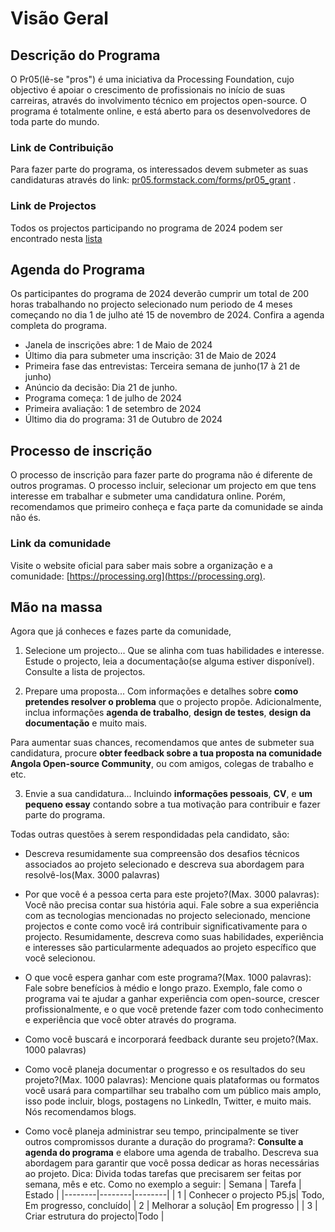 # Visão Geral
## Descrição do Programa
O Pr05(lê-se "pros") é uma iniciativa da Processing Foundation, cujo objectivo é apoiar o crescimento de profissionais no início de suas carreiras, através do involvimento técnico em projectos open-source. O programa é totalmente online, e está aberto para os desenvolvedores de toda parte do mundo.

### Link de Contribuição
Para fazer parte do programa, os interessados devem submeter as suas candidaturas através do link: [pr05.formstack.com/forms/pr05_grant](pr05.formstack.com/forms/pr05_grant) . 

### Link de Projectos
Todos os projectos participando no programa de 2024 podem ser encontrado nesta [lista](https://github.com/processing/pr05-grant/wiki/2024-Project-List-for-%60pr05%60-=-Processing-Foundation-Software-Development-Grant)

## Agenda do Programa
Os participantes do programa de 2024 deverão cumprir um total de 200 horas trabalhando no projecto selecionado num periodo de 4 meses começando no dia 1 de julho até 15 de novembro de 2024. Confira a agenda completa do programa.

- Janela de inscrições abre: 1 de Maio de 2024
- Último dia para submeter uma inscrição: 31 de Maio de 2024
- Primeira fase das entrevistas: Terceira semana de junho(17 à 21 de junho)
- Anúncio da decisão: Dia 21 de junho.
- Programa começa: 1 de julho de 2024
- Primeira avaliação: 1 de setembro de 2024
- Último dia do programa: 31 de Outubro de 2024
## Processo de inscrição
O processo de inscrição para fazer parte do programa não é diferente de outros programas. O processo incluir, selecionar um projecto em que tens interesse em trabalhar e submeter uma candidatura online. Porém, recomendamos que primeiro conheça e faça parte da comunidade se ainda não és. 
### Link da comunidade
Visite o website oficial para saber mais sobre a organização e a comunidade: [https://processing.org](https://processing.org).

## Mão na massa
Agora que já conheces e fazes parte da comunidade,

1. Selecione um projecto...
Que se alinha com tuas habilidades e interesse. Estude o projecto, leia a documentação(se alguma estiver disponível). Consulte a lista de projectos.

2. Prepare uma proposta...
Com informações e detalhes sobre __como pretendes resolver o problema__ que o projecto propõe. Adicionalmente, inclua informações __agenda de trabalho__, __design de testes__, __design da documentação__ e muito mais.

Para aumentar suas chances, recomendamos que antes de submeter sua candidatura, procure __obter feedback sobre a tua proposta na comunidade Angola Open-source Community__, ou com amigos, colegas de trabalho e etc.

3. Envie a sua candidatura...
Incluindo __informações pessoais__, __CV__, e __um pequeno essay__ contando sobre a tua motivação para contribuir e fazer parte do programa.

Todas outras questões à serem respondidadas pela candidato, são:
* Descreva resumidamente sua compreensão dos desafios técnicos associados ao projeto selecionado e descreva sua abordagem para resolvê-los(Max. 3000 palavras)

* Por que você é a pessoa certa para este projeto?(Max. 3000 palavras): Você não precisa contar sua história aqui. Fale sobre a sua experiência com as tecnologias mencionadas no projecto selecionado, mencione projectos e conte como você irá contribuir significativamente para o projecto. Resumidamente, descreva como suas habilidades, experiência e interesses são particularmente adequados ao projeto específico que você selecionou.

* O que você espera ganhar com este programa?(Max. 1000 palavras): Fale sobre benefícios à médio e longo prazo. Exemplo, fale como o programa vai te ajudar a ganhar experiência com open-source, crescer profissionalmente, e o que você pretende fazer com todo conhecimento e experiência que você obter através do programa.

* Como você buscará e incorporará feedback durante seu projeto?(Max. 1000 palavras)

* Como você planeja documentar o progresso e os resultados do seu projeto?(Max. 1000 palavras): Mencione quais plataformas ou formatos você usará para compartilhar seu trabalho com um público mais amplo, isso pode incluir, blogs, postagens no LinkedIn, Twitter, e muito mais. Nós recomendamos blogs.

* Como você planeja administrar seu tempo, principalmente se tiver outros compromissos durante a duração do programa?: __Consulte a agenda do programa__ e elabore uma agenda de trabalho. Descreva sua abordagem para garantir que você possa dedicar as horas necessárias ao projeto. Dica: Divida todas tarefas que precisarem ser feitas por semana, mês e etc. Como no exemplo a seguir:
| Semana | Tarefa |	Estado |
|--------|--------|--------|
| 1 | Conhecer o projecto P5.js| Todo, Em progresso, concluído|
| 2	| Melhorar a solução| Em progresso |
| 3	| Criar estrutura do projecto|Todo |